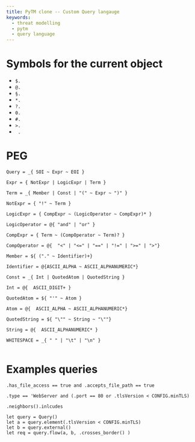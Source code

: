 ```yaml
---
title: PyTM clone -- Custom Query langauge
keywords: 
  - threat modelling
  - pytm 
  - query language 
---
```


# Symbols for the current object

* `$.`
* `@.`
* `§.`
* `*.`
* `?.`
* `0.`
* `#.`
* `>.`
* ` .`

# PEG

```pest
Query = _{ SOI ~ Expr ~ EOI }

Expr = { NotExpr | LogicExpr | Term }

Term = _{ Member | Const | "(" ~ Expr ~ ")" }

NotExpr = { "!" ~ Term }

LogicExpr = { CompExpr ~ (LogicOperator ~ CompExpr)* }

LogicOperator = @{ "and" | "or" }

CompExpr = { Term ~ (CompOperator ~ Term)? }

CompOperator = @{  "<" | "<=" | "==" | "!=" | ">=" | ">"}

Member = ${ ("." ~ Identifier)+}

Identifier = @{ASCII_ALPHA ~ ASCII_ALPHANUMERIC*}

Const = _{ Int | QuotedAtom | QuotedString }

Int = @{  ASCII_DIGIT+ }

QuotedAtom = ${ "'" ~ Atom }

Atom = @{  ASCII_ALPHA ~ ASCII_ALPHANUMERIC*}

QuotedString = ${ "\"" ~ String ~ "\""}

String = @{  ASCII_ALPHANUMERIC* }

WHITESPACE = _{ " " | "\t" | "\n" }


```

# Examples queries

```
.has_file_access == true and .accepts_file_path == true
```

```
.type == 'WebServer and (.port == 80 or .tlsVersion < CONFIG.minTLS)
```

```
.neighbors().inlcudes
```

```
let query = Query()
let a = query.element(.tlsVersion < CONFIG.minTLS)
let b = query.external()
let req = query.flow(a, b, .crosses_border() )


```
